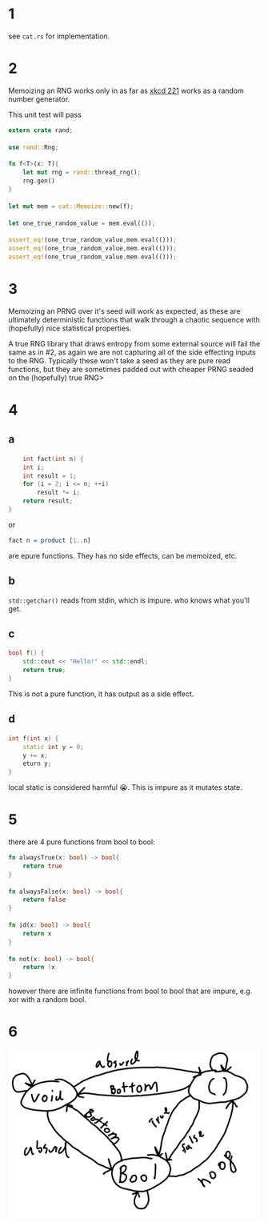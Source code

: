 # 1
see `cat.rs` for implementation.

# 2
Memoizing an RNG works only in as far as [xkcd 221](https://xkcd.com/221/) works as a random number generator.

This unit test will pass
```rust
extern crate rand;

use rand::Rng;

fn f<T>(x: T){
	let mut rng = rand::thread_rng();
	rng.gen()
}

let mut mem = cat::Memoize::new(f);

let one_true_random_value = mem.eval(());

assert_eq!(one_true_random_value,mem.eval(()));
assert_eq!(one_true_random_value,mem.eval(()));
assert_eq!(one_true_random_value,mem.eval(()));
```

# 3
Memoizing an PRNG over it's seed will work as expected, as these are ultimately deterministic functions that walk through a chaotic sequence with (hopefully) nice statistical properties.

A true RNG library that draws entropy from some external source will fail the same as in #2, as again we are not capturing all of the side effecting inputs to the RNG. Typically these won't take a seed as they are pure read functions, but they are sometimes padded out with cheaper PRNG seaded on the (hopefully) true RNG>

# 4
## a
```c
	int fact(int n) {
	int i;
	int result = 1;
	for (i = 2; i <= n; ++i)
		result *= i;
	return result;
}
```
or 
```haskell
fact n = product [1..n]
```
are epure functions. They has no side effects, can be memoized, etc.


## b
`std::getchar()` reads from stdin, which is impure. who knows what you'll get.

## c
```c++
bool f() {
	std::cout << "Hello!" << std::endl;
	return true;
}
```
This is not a pure function, it has output as a side effect.

## d
```c++
int f(int x) {
	static int y = 0;
	y += x;
	eturn y;
}
```
local static is considered harmful 😭.
This is impure as it mutates state.

# 5
there are 4 pure functions from bool to bool:
```rust
fn alwaysTrue(x: bool) -> bool{
	return true
}

fn alwaysFalse(x: bool) -> bool{
	return false
}

fn id(x: bool) -> bool{
	return x
}

fn not(x: bool) -> bool{
	return !x
}

```

however there are infinite functions from bool to bool that are impure, e.g. xor with a random bool.

# 6

![chapter 2 problem 6](chapter_2/ch2_6.png)